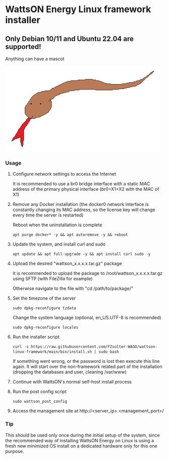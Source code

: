 ﻿# WattsON Energy Linux framework installer

## Only Debian 10/11 and Ubuntu 22.04 are supported!

Anything can have a mascot

![snek](snek.png)

### Usage

1) Configure network settings to access the Internet

   It is recommended to use a br0 bridge interface with a static MAC address of the primary physical interface (br0=X1+X2 with the MAC of X1)
2) Remove any Docker installation (the docker0 network interface is constantly changing its MAC address, so the license key will change every time the server is restarted)

   Reboot when the uninstallation is complete
   ```
   apt purge docker* -y && apt autoremove -y && reboot
   ```
3) Update the system, and install curl and sudo
   ```
   apt update && apt full-upgrade -y && apt install curl sudo -y
   ```
4) Upload the desired "wattson_x.x.x.x.tar.gz" package

   It is recommended to upload the package to /root/wattson_x.x.x.x.tar.gz using SFTP (with FileZilla for example)
   
   Otherwise navigate to the file with "cd /path/to/package/"

5) Set the timezone of the server
   ```
   sudo dpkg-reconfigure tzdata
   ```
   Change the system language (optional, en_US.UTF-8 is recommended)
   ```
   sudo dpkg-reconfigure locales
   ```
7) Run the installer script
   ```
   curl -s https://raw.githubusercontent.com/FZsolter-WAGO/wattson-linux-framework/main/bin/install.sh | sudo bash
   ```
   
   If something went wrong, or the password is lost then execute this line again. It will start over the non-framework related part of the installation (dropping the databases and user, cleaning /var/www)
8) Continue with WattsON's normal self-host install process
9) Run the post config script
   ```
   sudo wattson_post_config
   ```
10) Access the management site at http://<server_ip>.<management_port>/

### Tip
This should be used only once during the initial setup of the system, since the recommended way of installing WattsON Energy on Linux is using a fresh new minimized OS install on a dedicated hardware only for this one purpose.
